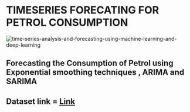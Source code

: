 # TIMESERIES FORECATING FOR PETROL CONSUMPTION

![time-series-analysis-and-forecasting-using-machine-learning-and-deep-learning](https://user-images.githubusercontent.com/85668824/134717362-4cbb4c7a-2b74-4400-a8c4-6e4c64cf7989.png)

## Forecasting the Consumption of Petrol using Exponential smoothing techniques , ARIMA and SARIMA

## Dataset link = <a href='https://www.kaggle.com/saurav9786/time-series-tutorial/data?select=Petrol.csv'>Link</a>
